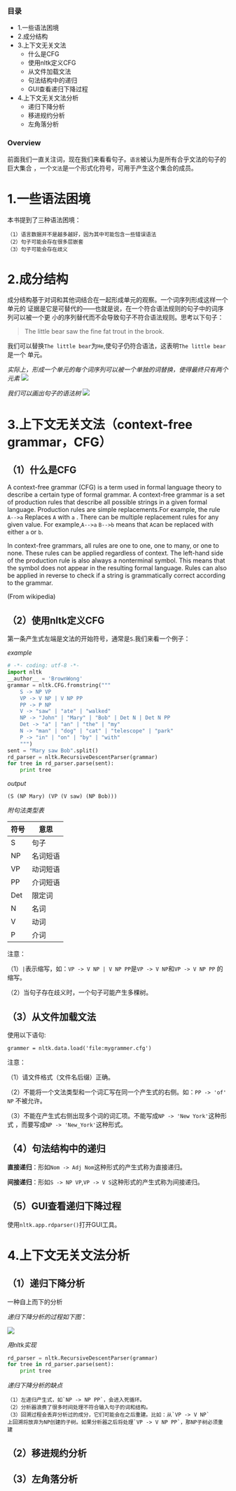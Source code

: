 ### 目录
- 1.一些语法困境
- 2.成分结构
- 3.上下文无关文法
    - 什么是CFG
    - 使用nltk定义CFG
    - 从文件加载文法
    - 句法结构中的递归
    - GUI查看递归下降过程
- 4.上下文无关文法分析
    - 递归下降分析
    - 移进规约分析
    - 左角落分析

### Overview
前面我们一直关注词，现在我们来看看句子。`语言`被认为是所有合乎文法的句子的巨大集合
，一个`文法`是一个形式化符号，可用于产生这个集合的成员。
# 1.一些语法困境
本书提到了三种语法困境：

    （1）语言数据并不是越多越好，因为其中可能包含一些错误语法
    （2）句子可能会存在很多层嵌套
    （3）句子可能会存在歧义

# 2.成分结构
成分结构基于对词和其他词结合在一起形成单元的观察。一个词序列形成这样一个单元的
证据是它是可替代的——也就是说，在一个符合语法规则的句子中的词序列可以被一个更
小的序列替代而不会导致句子不符合语法规则。思考以下句子：
> The little bear saw the fine fat trout in the brook.

我们可以替换`The little bear`为`He`,使句子仍符合语法，这表明`The little bear`是一个
单元。

*实际上，形成一个单元的每个词序列可以被一个单独的词替换，使得最终只有两个元素*
![](http://i.imgur.com/x5owK48.png)

*我们可以画出句子的语法树*
![](http://i.imgur.com/v7eOHVx.png)

# 3.上下文无关文法（context-free grammar，CFG）

## （1）什么是CFG
A context-free grammar (CFG) is a term used in formal language theory to
describe a certain type of formal grammar. A context-free grammar is a set
 of production rules that describe all possible strings in a given formal
 language. Production rules are simple replacements.For example, the rule
`A-->a` Replaces `A` with `a` . There can be multiple replacement rules
for any given value. For example,`A-->a` `B-->b` means that
`A`can be replaced with either `a` or `b`.

In context-free grammars, all rules are one to one, one to many, or one
to none. These rules can be applied regardless of context. The left-hand
side of the production rule is also always a nonterminal symbol. This
means that the symbol does not appear in the resulting formal language.
Rules can also be applied in reverse to check if a string is grammatically
 correct according to the grammar.

(From wikipedia)
## （2）使用nltk定义CFG
第一条产生式左端是文法的开始符号，通常是`S`.我们来看一个例子：

*example*
```python
# -*- coding: utf-8 -*-
import nltk
__author__ = 'BrownWong'
grammar = nltk.CFG.fromstring("""
    S -> NP VP
    VP -> V NP | V NP PP
    PP -> P NP
    V -> "saw" | "ate" | "walked"
    NP -> "John" | "Mary" | "Bob" | Det N | Det N PP
    Det -> "a" | "an" | "the" | "my"
    N -> "man" | "dog" | "cat" | "telescope" | "park"
    P -> "in" | "on" | "by" | "with"
    """)
sent = "Mary saw Bob".split()
rd_parser = nltk.RecursiveDescentParser(grammar)
for tree in rd_parser.parse(sent):
    print tree

```
*output*

    (S (NP Mary) (VP (V saw) (NP Bob)))

*附句法类型表*

符号|意思
----|----
S   |句子
NP  |名词短语
VP  |动词短语
PP  |介词短语
Det |限定词
N   |名词
V   |动词
P   |介词

注意：

（1）`|`表示缩写，如：`VP -> V NP | V NP PP`是`VP -> V NP`和`VP -> V NP PP`
的缩写。

（2）当句子存在歧义时，一个句子可能产生多棵树。

## （3）从文件加载文法
使用以下语句:

    grammer = nltk.data.load('file:mygrammer.cfg')

注意：

（1）请文件格式（文件名后缀）正确。

（2）不能将一个文法类型和一个词汇写在同一个产生式的右侧。如：`PP -> 'of' NP`
不被允许。

（3）不能在产生式右侧出现多个词的词汇项。不能写成`NP -> 'New York'`这种形式
，而要写成`NP -> 'New_York'`这种形式。

## （4）句法结构中的递归

**直接递归**：形如`Nom -> Adj Nom`这种形式的产生式称为直接递归。

**间接递归**：形如`S -> NP VP`,`VP -> V S`这种形式的产生式称为间接递归。

## （5）GUI查看递归下降过程
使用`nltk.app.rdparser()`打开GUI工具。
# 4.上下文无关文法分析
## （1）递归下降分析
一种自上而下的分析

*递归下降分析的过程如下图*：

![](http://i.imgur.com/igMfs1T.png)

*用nltk实现*
```python
rd_parser = nltk.RecursiveDescentParser(grammar)
for tree in rd_parser.parse(sent):
    print tree
```
*递归下降分析的缺点*

    （1）左递归产生式，如`NP -> NP PP`，会进入死循环。
    （2）分析器浪费了很多时间处理不符合输入句子的词和结构。
    （3）回溯过程会丢弃分析过的成分，它们可能会在之后重建。比如：从`VP -> V NP`
    上回溯将放弃为NP创建的子树。如果分析器之后将处理`VP -> V NP PP`，那NP子树必须重建

## （2）移进规约分析

## （3）左角落分析


